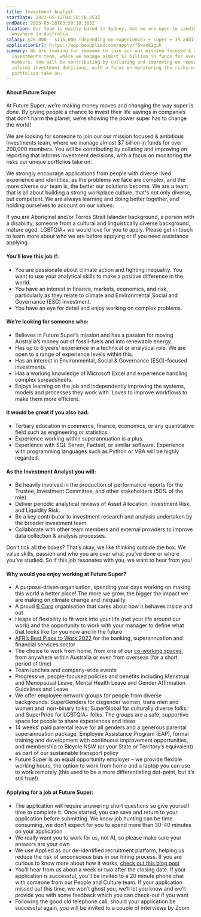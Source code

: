 ```yaml
---
title: Investment Analyst
startDate: 2023-05-12T03:50:18.353Z
endDate: 2023-05-28T03:50:18.363Z
location: Our team is mainly based in Sydney, but we are open to candidates from
  anywhere in Australia
salary: $70,000 - $115,000 (depending on experience) + super + 1% additional super
applicationUrl: https://app.beapplied.com/apply/f6wxnk1guk
summary: We are looking for someone to join our our mission focused & ambitious
  Investments team, where we manage almost $7 billion in funds for over 200,000
  members. You will be contributing by collating and improving on reporting that
  informs investment decisions, with a focus on monitoring the risks our unique
  portfolios take on.
---
```



#### About Future Super

At Future Super, we’re making money moves and changing the way super is done. By giving people a chance to invest their life savings in companies that don’t harm the planet, we’re showing the power super has to change the world! 

We are looking for someone to join our our mission focused & ambitious Investments team, where we manage almost $7 billion in funds for over 200,000 members. You will be contributing by collating and improving on reporting that informs investment decisions, with a focus on monitoring the risks our unique portfolios take on.

We strongly encourage applications from people with diverse lived experience and identities, as the problems we face are complex, and the more diverse our team is, the better our solutions become. We are a team that is all about building a strong workplace culture, that's not only diverse, but competent. We are always learning and doing better together, and holding ourselves to account on our values.

If you are Aboriginal and/or Torres Strait Islander background, a person with a disability, someone from a cultural and linguistically diverse background, mature aged, LGBTQIA+ we would love for you to apply. Please get in touch to learn more about who we are before applying or if you need assistance applying.

#### You’ll love this job if:

* You are passionate about climate action and fighting inequality. You want to use your analytical skills to make a positive difference in the world.
* You have an interest in finance, markets, economics, and risk, particularly as they relate to climate and Environmental,Social and Governance (ESG) investment.
* You have an eye for detail and enjoy working on complex problems.

#### We’re looking for someone who:

* Believes in Future Super’s mission and has a passion for moving Australia’s money out of fossil-fuels and into renewable energy. 
* Has up to 6 years’ experience in a technical or analytical role. We are open to a range of experience levels within this.
* Has an interest in Environmental, Social & Governance (ESG)-focused investments.
* Has a working knowledge of Microsoft Excel and experience handling complex spreadsheets. 
* Enjoys learning on the job and independently improving the systems, models and processes they work with. Loves to improve workflows to make them more efficient.

#### It would be great if you also had:

* Tertiary education in commerce, finance, economics, or any quantitative field such as engineering or statistics.
* Experience working within superannuation is a plus.
* Experience with SQL Server, Factset, or similar software. Experience with programming languages such as Python or VBA will be highly regarded.

#### As the Investment Analyst you will:

* Be heavily involved in the production of performance reports for the Trustee, Investment Committee, and other stakeholders (50% of the role).
* Deliver periodic analytical reviews of Asset Allocation, Investment Risk, and Liquidity Risk.
* Be a key contributor to investment research and analysis undertaken by the broader investment team.
* Collaborate with other team members and external providers to improve data collection & analysis processes. 

Don’t tick all the boxes? That’s okay, we like thinking outside the box. We value skills, passion and who you are over what you’ve done or where you’ve studied. So if this job resonates with you, we want to hear from you!

#### Why would you enjoy working at Future Super?

* A purpose-driven organisation, spending your days working on making this world a better place! The more we grow, the bigger the impact we are making on climate change and inequality
* A proud [B Corp](https://www.bcorporation.net/en-us/certification) organisation that cares about how it behaves inside and out
* Heaps of flexibility to fit work into your life (not your life around our work) and the opportunity to work with your manager to define what that looks like for you now and in the future
* [AFR’s Best Place to Work 2022](https://www.afr.com/work-and-careers/workplace/employee-benefits-catapult-future-super-to-the-top-of-the-ladder-20220421-p5af6m) for the banking, superannuation and financial services sector 
* The choice to work from home, from one of our [co-working spaces](https://www.hubaustralia.com/), from anywhere within Australia or even from overseas (for a short period of time)
* Team lunches and company-wide events
* Progressive, people-focused policies and benefits including Menstrual and Menopausal Leave, Mental Health Leave and Gender Affirmation Guidelines and Leave
* We offer employee network groups for people from diverse backgrounds: SuperGenders for cisgender women, trans men and women and  non-binary folks; SuperGlobal for culturally diverse folks; and SuperPride for LGBTQIA+ folks. The groups are a safe, supportive space for people to share experiences and ideas  
* 14 weeks’ paid parental leave for all genders and a generous parental superannuation package, Employee Assistance Program (EAP), formal training and development with continuous improvement opportunities, and membership to Bicycle NSW (or your State or Territory’s equivalent) as part of our sustainable transport policy
* Future Super is an equal opportunity employer – we provide flexible working hours, the option to work from home and a laptop you can use to work remotely (this used to be a more differentiating dot-point, but it’s still true!)

#### Applying for a job at Future Super:

* The application will require answering short questions so give yourself time to complete it. Once started, you can save and return to your application before submitting. We know job hunting can be time consuming, we don’t expect for you to spend more than 30-40 minutes on your application
* We really want you to work for us, not AI, so please make sure your answers are your own
* We use Applied as our de-identified recruitment platform, helping us reduce the risk of unconscious bias in our hiring process. If you are curious to know more about how it works, [check out this blog post](https://www.linkedin.com/pulse/how-de-identified-recruitment-improving-diversity-our-veronica/?trackingId=0MnwcX%2BBRQSOTl0oogaIbA%3D%3D)
* You’ll hear from us about a week or two after the closing date. If your application is successful, you’ll be invited to a 20 minute phone chat with someone from our People and Culture team. If your application missed out this time, we won’t ghost you, we’ll let you know and we’ll provide you with some feedback which you can check-out if you want
* Following the good old telephone call, should your application be successful again, you will be invited to a couple of interviews by Zoom